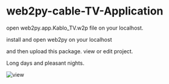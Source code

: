 # web2py-cable-TV-Application

open web2py.app.Kablo_TV.w2p file on your localhost.

install and open web2py on your localhost 

and then upload this package. view or edit project.

Long days and pleasant nights.

![view](https://cloud.githubusercontent.com/assets/10153883/21740791/f3f96640-d4cc-11e6-8645-c879c3a5c2a3.png)
